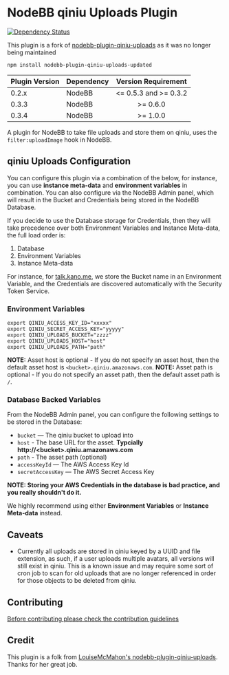 # NodeBB qiniu Uploads Plugin

[![Dependency Status](https://david-dm.org/LouiseMcMahon/nodebb-plugin-qiniu-uploads.svg)](https://david-dm.org/LewisMcMahon/nodebb-plugin-qiniu-uploads)

This plugin is a fork of [nodebb-plugin-qiniu-uploads](https://github.com/earthsenze/nodebb-plugin-qiniu-uploads) as it was no longer being maintained

`npm install nodebb-plugin-qiniu-uploads-updated`

| Plugin Version | Dependency     | Version Requirement     |
| ---------------| -------------- |:-----------------------:|
| 0.2.x          | NodeBB         | <= 0.5.3 and >= 0.3.2 |
| 0.3.3          | NodeBB         | >= 0.6.0 |
| 0.3.4          | NodeBB         | >= 1.0.0 |

A plugin for NodeBB to take file uploads and store them on qiniu, uses the `filter:uploadImage` hook in NodeBB. 


## qiniu Uploads Configuration


You can configure this plugin via a combination of the below, for instance, you can use **instance meta-data** and **environment variables** in combination. You can also configure via the NodeBB Admin panel, which will result in the Bucket and Credentials being stored in the NodeBB Database.

If you decide to use the Database storage for Credentials, then they will take precedence over both Environment Variables and Instance Meta-data, the full load order is:

1. Database
2. Environment Variables
3. Instance Meta-data

For instance, for [talk.kano.me](http://talk.kano.me), we store the Bucket name in an Environment Variable, and the Credentials are discovered automatically with the Security Token Service.

### Environment Variables

```
export QINIU_ACCESS_KEY_ID="xxxxx"
export QINIU_SECRET_ACCESS_KEY="yyyyy"
export QINIU_UPLOADS_BUCKET="zzzz"
export QINIU_UPLOADS_HOST="host"
export QINIU_UPLOADS_PATH="path"
```

**NOTE:** Asset host is optional - If you do not specify an asset host, then the default asset host is `<bucket>.qiniu.amazonaws.com`.
**NOTE:** Asset path is optional - If you do not specify an asset path, then the default asset path is `/`.

### Database Backed Variables

From the NodeBB Admin panel, you can configure the following settings to be stored in the Database:

* `bucket` — The qiniu bucket to upload into
* `host` - The base URL for the asset.  **Typcially http://\<bucket\>.qiniu.amazonaws.com**
* `path` - The asset path (optional)
* `accessKeyId` — The AWS Access Key Id
* `secretAccessKey` — The AWS Secret Access Key

**NOTE: Storing your AWS Credentials in the database is bad practice, and you really shouldn't do it.**

We highly recommend using either **Environment Variables** or **Instance Meta-data** instead.

## Caveats

* Currently all uploads are stored in qiniu keyed by a UUID and file extension, as such, if a user uploads multiple avatars, all versions will still exist in qiniu. This is a known issue and may require some sort of cron job to scan for old uploads that are no longer referenced in order for those objects to be deleted from qiniu.

## Contributing
[Before contributing please check the contribution guidelines](https://github.com/LouiseMcMahon/nodebb-plugin-qiniu-uploads/blob/master/.github/CONTRIBUTING.md)


## Credit

This plugin is a folk from [LouiseMcMahon's nodebb-plugin-qiniu-uploads](https://github.com/LouiseMcMahon/nodebb-plugin-qiniu-uploads). Thanks for her great job.